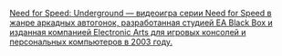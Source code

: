[Need for Speed: Underground — видеоигра серии Need for Speed в жанре аркадных автогонок, разработанная студией EA Black Box и изданная компанией Electronic Arts для игровых консолей и персональных компьютеров в 2003 году.](https://ru.wikipedia.org/wiki/Need_for_Speed:_Underground)

